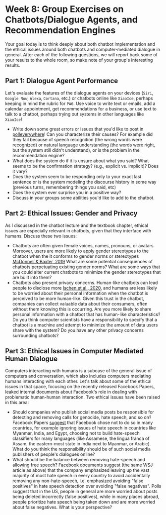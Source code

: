 # Week 8: Group Exercises on Chatbots/Dialogue Agents, and Recommendation Engines

Your goal today is to think deeply about both chatbot implementation and the ethical issues around both chatbots and computer-mediated dialogue in general. 
After each of the following questions, we will report back some of your results to the whole room, so make note of your group's interesting results. 

## Part 1: Dialogue Agent Performance

Let's evaluate the features of the dialogue agents on your devices (`Siri`, `Google Now`, `Alexa`, `Cortana`, etc.) or chatbots online like `XiaoIce`, perhaps keeping in mind the rubric for `PA6`. 
Use voice to write text or emails, add a calendar appointment, get recommendations for a business, or use text to talk to a chatbot, perhaps trying out systems in other languages like `XiaoIce`! 

* Write down some great errors or issues that you'd like to post in [polleverywhere](https://pollev.com/danjurafsky451)! 
  Can you characterize their causes? 
  For example did they fail because of speech recognition (the wrong words were recognized) or natural language understanding (the words were right, but the system still didn't understand), or is the problem in the recommendation engine? 
* What does the system do if it is unsure about what you said? What seems to be the confirmation strategy? (e.g., explicit vs. implicit)? 
  Does it vary?
* Does the system seem to be responding only to your exact last sentence or is the system modeling the discourse history in some way (previous turns, remembering things you said, etc)
* Does the system ever surprise you in a positive way? 
* Discuss in your groups some abilities you'd like to add to the chatbot. 

## Part 2: Ethical Issues: Gender and Privacy

As I discussed in the chatbot lecture and the textbook chapter, ethical issues are especially relevant in chatbots, given that they interface with humans. 
Discuss these two issues: 

* Chatbots are often given female voices, names, pronouns, or avatars. 
  Moreover, users are more likely to apply gender stereotypes to the chatbot when the it conforms to gender norms or stereotypes [McDonnell & Baxter, 2019](https://academic.oup.com/iwc/article/31/2/116/5448907?casa_token=JOyJzMZWjYUAAAAA:A3gCGZjlXH-I5szqdQ-TGb9SCCwLU0TTsoOu9S4LKymDE9HN3zGS5UTepWMdJ1-OG8wbeRa6n2v9OQ)
  What are some potential consequences of chatbots perpetuating existing gender norms?
  What are some ways that you could alter current chatbots to minimize the gender stereotypes that are built into them? 
* Chatbots also present privacy concerns. 
  Human-like chatbots can lead people to disclose more [Ischen et al., 2020](https://link-springer-com.stanford.idm.oclc.org/chapter/10.1007%2F978-3-030-39540-7_3), and humans are less likely to be worried about their personal information when the chatbot is perceived to be more human-like.
  Given this trust in the chatbot, companies can collect valuable data about their consumers, often without them knowing this is occurring.
  Are you more likely to share personal information with a chatbot that has human-like characteristics? 
  Do you think computer scientists have a responsibility to specify that a chatbot is a machine and attempt to minimize the amount of data users share with the system? 
  Do you have any other privacy concerns surrounding chatbots? 
  
## Part 3: Ethical Issues in Computer Mediated Human Dialogue

Computers interacting with humans is a subcase of the general issue of computers and conversation, which also includes computers mediating humans interacting with each other. 
Let's talk about some of the ethical issues in that space, focusing on the recently released Facebook Papers, leaked internal documents about Facebook's role in dealing with problematic human-human interaction. 
Two ethical issues have been raised in this area: 
* Should companies who publish social media posts be responsible for detecting and removing calls for genocide, hate speech, and so on?
  Facebook Papers [suggest](https://cs124.stanford.edu/restricted/WSJhatespeech.pdf) that Facebook chose not to do so in many countries, for example ignoring issues of hate speech in countries like Myanmar, India, and Egypt, choosing not to build hate-speech classifiers for many languages (like Assamese, the lingua franca of Assam, the eastern-most state in India next to Myanmar, or Arabic). 
  What do you think the responsibility should be of such social media publishers of people's dialogues online? 
* What should be the balance between removing hate-speech and allowing free speech?
  Facebook documents suggest (the same WSJ article as above) that the company emphasized leaving up the vast majority of most hate speech in every country to avoid accidentally removing any non-hate-speech, i.e. emphasized avoiding "false positives" in hate speech detection over avoiding "false negatives".
  Polls suggest that in the US, people in general are more worried about posts being deleted incorrectly (false positives), while in many places abroad, people prioritize hate speech being taken down and are more worried about false negatives. 
  What is your perspective?
  
